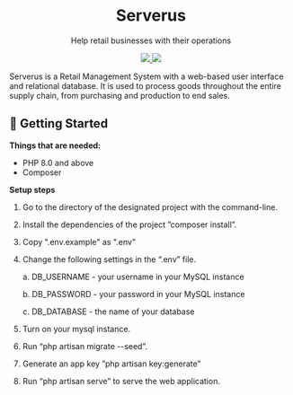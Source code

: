 <div align="center">
    <h1>Serverus</h1>
    <p>Help retail businesses with their operations</p>
    <a href="https://serverusrms.herokuapp.com">
        <img src="https://img.shields.io/badge/demo-https%3A%2F%2Fserverusrms.herokuapp.com-green">
    </a>
    <img src="https://img.shields.io/mastodon/follow/109370119736891087?domain=https%3A%2F%2Fhachyderm.io&style=social">

</div>

Serverus is a Retail Management System with a web-based user interface and relational database. It is used to process goods throughout the entire supply chain, from purchasing and production to end sales. 


## 🚀 Getting Started
**Things that are needed:**
- PHP 8.0 and above
- Composer

**Setup steps**
1. Go to the directory of the designated project with the command-line.
2. Install the dependencies of the project ”composer install”.
3. Copy ".env.example" as ".env"
4. Change the following settings in the “.env” file.

    a. DB_USERNAME - your username in your MySQL instance

    b. DB_PASSWORD - your password in your MySQL instance

    c. DB_DATABASE - the name of your database
5. Turn on your mysql instance.
6. Run “php artisan migrate --seed”.
7. Generate an app key ”php artisan key:generate”
8. Run “php artisan serve” to serve the web application.
